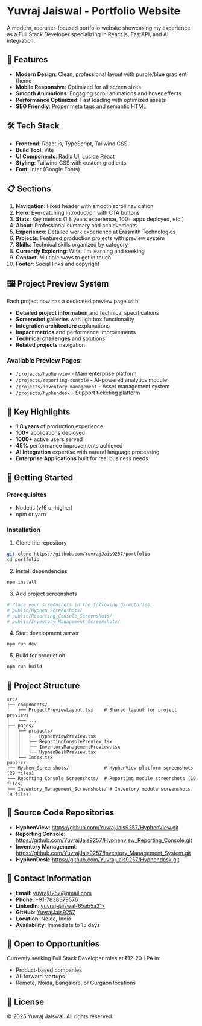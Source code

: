# Yuvraj Jaiswal - Portfolio Website

A modern, recruiter-focused portfolio website showcasing my experience as a Full Stack Developer specializing in React.js, FastAPI, and AI integration.

## 🚀 Features

- **Modern Design**: Clean, professional layout with purple/blue gradient theme
- **Mobile Responsive**: Optimized for all screen sizes
- **Smooth Animations**: Engaging scroll animations and hover effects
- **Performance Optimized**: Fast loading with optimized assets
- **SEO Friendly**: Proper meta tags and semantic HTML

## 🛠️ Tech Stack

- **Frontend**: React.js, TypeScript, Tailwind CSS
- **Build Tool**: Vite
- **UI Components**: Radix UI, Lucide React
- **Styling**: Tailwind CSS with custom gradients
- **Font**: Inter (Google Fonts)

## 📋 Sections

1. **Navigation**: Fixed header with smooth scroll navigation
2. **Hero**: Eye-catching introduction with CTA buttons
3. **Stats**: Key metrics (1.8 years experience, 100+ apps deployed, etc.)
4. **About**: Professional summary and achievements
5. **Experience**: Detailed work experience at Erasmith Technologies
6. **Projects**: Featured production projects with preview system
7. **Skills**: Technical skills organized by category
8. **Currently Exploring**: What I'm learning and seeking
9. **Contact**: Multiple ways to get in touch
10. **Footer**: Social links and copyright

## 🖼️ Project Preview System

Each project now has a dedicated preview page with:

- **Detailed project information** and technical specifications
- **Screenshot galleries** with lightbox functionality
- **Integration architecture** explanations
- **Impact metrics** and performance improvements
- **Technical challenges** and solutions
- **Related projects** navigation

### Available Preview Pages:

- `/projects/hyphenview` - Main enterprise platform
- `/projects/reporting-console` - AI-powered analytics module
- `/projects/inventory-management` - Asset management system
- `/projects/hyphendesk` - Support ticketing platform

## 🎯 Key Highlights

- **1.8 years** of production experience
- **100+** applications deployed
- **1000+** active users served
- **45%** performance improvements achieved
- **AI Integration** expertise with natural language processing
- **Enterprise Applications** built for real business needs

## 🚀 Getting Started

### Prerequisites

- Node.js (v16 or higher)
- npm or yarn

### Installation

1. Clone the repository

```bash
git clone https://github.com/YuvrajJais9257/portfolio
cd portfolio
```

2. Install dependencies

```bash
npm install
```

3. Add project screenshots

```bash
# Place your screenshots in the following directories:
# public/Hyphen_Screenshots/
# public/Reporting_Console_Screenshots/
# public/Inventory_Management_Screenshots/
```

4. Start development server

```bash
npm run dev
```

5. Build for production

```bash
npm run build
```

## 📁 Project Structure

```
src/
├── components/
│   ├── ProjectPreviewLayout.tsx    # Shared layout for project previews
│   └── ...
├── pages/
│   ├── projects/
│   │   ├── HyphenViewPreview.tsx
│   │   ├── ReportingConsolePreview.tsx
│   │   ├── InventoryManagementPreview.tsx
│   │   └── HyphenDeskPreview.tsx
│   └── Index.tsx
public/
├── Hyphen_Screenshots/             # HyphenView platform screenshots (29 files)
├── Reporting_Console_Screenshots/  # Reporting module screenshots (10 files)
└── Inventory_Management_Screenshots/ # Inventory module screenshots (9 files)
```

## 🔗 Source Code Repositories

- **HyphenView**: https://github.com/YuvrajJais9257/HyphenView.git
- **Reporting Console**: https://github.com/YuvrajJais9257/Hyphenview_Reporting_Console.git
- **Inventory Management**: https://github.com/YuvrajJais9257/Inventory_Management_System.git
- **HyphenDesk**: https://github.com/YuvrajJais9257/Hyphendesk.git

## 📱 Contact Information

- **Email**: [yuvraj8257@gmail.com](mailto:yuvraj8257@gmail.com)
- **Phone**: [+91-7838379576](tel:+917838379576)
- **LinkedIn**: [yuvraj-jaiswal-65ab5a217](https://linkedin.com/in/yuvraj-jaiswal-65ab5a217)
- **GitHub**: [YuvrajJais9257](https://github.com/YuvrajJais9257)
- **Location**: Noida, India
- **Availability**: Immediate to 15 days

## 💼 Open to Opportunities

Currently seeking Full Stack Developer roles at ₹12-20 LPA in:

- Product-based companies
- AI-forward startups
- Remote, Noida, Bangalore, or Gurgaon locations

## 📄 License

© 2025 Yuvraj Jaiswal. All rights reserved.
